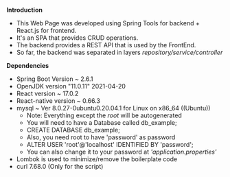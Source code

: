 **Introduction**
- This Web Page was developed using Spring Tools for backend + React.js for frontend.
- It's an SPA that provides CRUD operations.
- The backend provides a REST API that is used by the FrontEnd.
- So far, the backend was separated in layers _repository/service/controller_


**Dependencies**
- Spring Boot Version ~ 2.6.1 
- OpenJDK version "11.0.11" 2021-04-20
- React version ~ 17.0.2
- React-native version ~ 0.66.3
- mysql ~ Ver 8.0.27-0ubuntu0.20.04.1 for Linux on x86_64 ((Ubuntu))
    - Note: Everything except the _root_ will be autogenerated
    - You will need to have a Database called db_example;
    - CREATE DATABASE db_example;
    - Also, you need root to have 'password' as password
    - ALTER USER 'root'@'localhost' IDENTIFIED BY 'password';
    - You can also change it to your password at _'application.properties'_
- Lombok is used to minimize/remove the boilerplate code
- curl 7.68.0 (Only for the script)